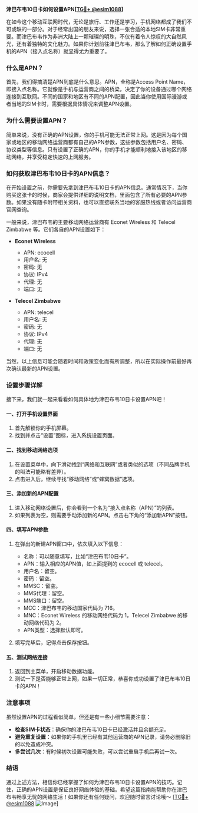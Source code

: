 **津巴布韦10日卡如何设置APN[[TG💪+ @esim1088](https://t.me/s/esim1088)]**

在如今这个移动互联网时代，无论是旅行、工作还是学习，手机网络都成了我们不可或缺的一部分。对于经常出国的朋友来说，选择一张合适的本地SIM卡非常重要。而津巴布韦作为非洲大陆上一颗璀璨的明珠，不仅有着令人惊叹的大自然风光，还有着独特的文化魅力。如果你计划前往津巴布韦，那么了解如何正确设置手机的APN（接入点名称）就显得尤为重要了。

### 什么是APN？

首先，我们得搞清楚APN到底是什么意思。APN，全称是Access Point Name，即接入点名称。它就像是手机与运营商之间的桥梁，决定了你的设备通过哪个网络连接到互联网。不同的国家和地区有不同的APN配置，因此当你使用国际漫游或者当地的SIM卡时，需要根据具体情况来调整APN设置。

### 为什么需要设置APN？

简单来说，没有正确的APN设置，你的手机可能无法正常上网。这是因为每个国家或地区的移动网络运营商都有自己的APN参数，这些参数包括用户名、密码、协议类型等信息。只有设置了正确的APN，你的手机才能顺利地接入该地区的移动网络，并享受稳定快速的上网服务。

### 如何获取津巴布韦10日卡的APN信息？

在开始设置之前，你需要先拿到津巴布韦10日卡的APN信息。通常情况下，当你购买这张卡的时候，商家会提供详细的说明文档，里面包含了所有必要的APN参数。如果没有随卡附带相关资料，也可以直接联系当地的客服热线或者访问运营商官网查询。

一般来说，津巴布韦的主要移动网络运营商有 Econet Wireless 和 Telecel Zimbabwe 等。它们各自的APN设置如下：

- **Econet Wireless**
  - APN: ecocell
  - 用户名: 无
  - 密码: 无
  - 协议: IPv4
  - 代理: 无
  - 端口: 无

- **Telecel Zimbabwe**
  - APN: telecel
  - 用户名: 无
  - 密码: 无
  - 协议: IPv4
  - 代理: 无
  - 端口: 无

当然，以上信息可能会随着时间和政策变化而有所调整，所以在实际操作前最好再次确认最新的APN设置。

### 设置步骤详解

接下来，我们就一起来看看如何具体地为津巴布韦10日卡设置APN吧！

#### 一、打开手机设置界面

1. 首先解锁你的手机屏幕。
2. 找到并点击“设置”图标，进入系统设置页面。

#### 二、找到移动网络选项

1. 在设置菜单中，向下滑动找到“网络和互联网”或者类似的选项（不同品牌手机的叫法可能略有差异）。
2. 点击进入后，继续寻找“移动网络”或“蜂窝数据”选项。

#### 三、添加新的APN配置

1. 进入移动网络设置后，你会看到一个名为“接入点名称（APN）”的列表。
2. 如果列表为空，则需要手动添加新的APN。点击右下角的“添加新APN”按钮。

#### 四、填写APN参数

1. 在弹出的新建APN窗口中，依次填入以下信息：
   - 名称：可以随意填写，比如“津巴布韦10日卡”。
   - APN：输入相应的APN值，如上面提到的 ecocell 或 telecel。
   - 用户名：留空。
   - 密码：留空。
   - MMSC：留空。
   - MMS代理：留空。
   - MMS端口：留空。
   - MCC：津巴布韦的移动国家代码为 716。
   - MNC：Econet Wireless 的移动网络代码为 1，Telecel Zimbabwe 的移动网络代码为 2。
   - APN类型：选择默认即可。

2. 填写完毕后，记得点击保存按钮。

#### 五、测试网络连接

1. 返回到主菜单，开启移动数据功能。
2. 测试一下是否能够正常上网，如果一切正常，恭喜你成功设置了津巴布韦10日卡的APN！

### 注意事项

虽然设置APN的过程看似简单，但还是有一些小细节需要注意：

- **检查SIM卡状态**：确保你的津巴布韦10日卡已经激活并且余额充足。
- **避免重复设置**：如果你的手机里已经有其他运营商的APN记录，请务必删除旧的以免造成冲突。
- **多尝试几次**：有时候初次设置可能失败，可以尝试重启手机后再试一次。

### 结语

通过上述方法，相信你已经掌握了如何为津巴布韦10日卡设置APN的技巧。记住，正确的APN设置是保证良好网络体验的基础。希望这篇指南能帮助你在津巴布韦畅享无忧的网络生活！如果你还有任何疑问，欢迎随时留言讨论哦～ [[TG💪+ @esim1088](https://t.me/s/esim1088) ![Image](https://i.postimg.cc/4NQfJmqS/Snipaste-2025-05-13-00-14-12.png)]
